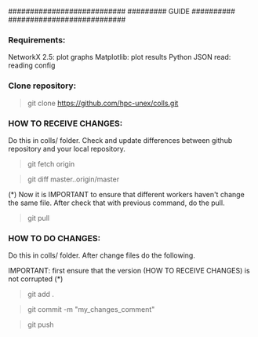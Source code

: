 ###########################
#########  GUIDE ##########
###########################

### Requirements:

NetworkX 2.5: plot graphs
Matplotlib: plot results
Python JSON read: reading config


### Clone repository: 

> git clone https://github.com/hpc-unex/colls.git



### HOW TO RECEIVE CHANGES:

Do this in colls/ folder. Check and update differences between github repository and your local repository.

> git fetch origin

> git diff master..origin/master

(*) Now it is IMPORTANT to ensure that different workers haven't change the same file. After check that with previous command, do the pull.

> git pull


### HOW TO DO CHANGES:

Do this in colls/ folder. After change files do the following.

IMPORTANT: first ensure that the version (HOW TO RECEIVE CHANGES) is not corrupted (*)

> git add .

> git commit -m "my_changes_comment"

> git push
